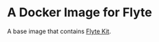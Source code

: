 # A Docker Image for Flyte

A base image that contains
[Flyte Kit](https://docs.flyte.org/en/latest/index.html).
